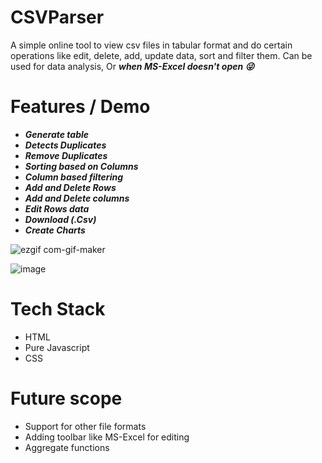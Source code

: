 # CSVParser

A simple online tool to view csv files in tabular format and do certain operations like edit, delete, add, update data, sort and filter them. Can be used for data analysis, Or ***when MS-Excel doesn't open :stuck_out_tongue_winking_eye:***

# Features / Demo

- ***Generate table***
- ***Detects Duplicates***
- ***Remove Duplicates***
- ***Sorting based on Columns***
- ***Column based filtering***
- ***Add and Delete Rows***
- ***Add and Delete columns***
- ***Edit Rows data***
- ***Download (.Csv)***
- ***Create Charts***


![ezgif com-gif-maker](https://user-images.githubusercontent.com/22127564/129059350-15f642c9-cf7f-4b15-a1b9-09ccdcdc8584.gif)


![image](https://user-images.githubusercontent.com/22127564/129702908-184af6e3-6c4f-4b93-9317-45e65025150b.png)


# Tech Stack
 - HTML
 - Pure Javascript
 - CSS

# Future scope
- Support for other file formats
- Adding toolbar like MS-Excel for editing
- Aggregate functions
